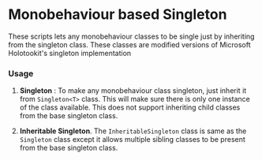 # Monobehaviour based Singleton 
These scripts lets any monobehaviour classes to be single just by inheriting from the singleton class.
These classes are modified versions of Microsoft Holotookit's singleton implementation

### Usage
1. **Singleton** : To make any monobehaviour class singleton, just inherit it from `Singleton<T>` class. This will make sure there is only one instance of the class available. This does not support inheriting child classes from the base singleton class.

2. **Inheritable Singleton**. The `InheritableSingleton` class is same as the `Singleton` class except it allows multiple sibling classes to be present from the base singleton class.

